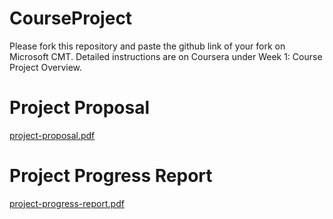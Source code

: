 # CourseProject

Please fork this repository and paste the github link of your fork on Microsoft CMT. Detailed instructions are on Coursera under Week 1: Course Project Overview.

# Project Proposal
[project-proposal.pdf](project-proposal.pdf)

# Project Progress Report
[project-progress-report.pdf](project-progress-report.pdf)
